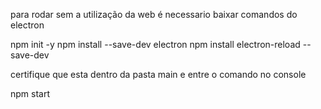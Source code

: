para rodar sem a utilização da web é necessario baixar comandos do electron

npm init -y
npm install --save-dev electron
npm install electron-reload --save-dev

certifique que esta dentro da pasta main e entre o comando no console

npm start
